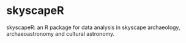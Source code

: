 # skyscapeR
skyscapeR: an R package for data analysis in skyscape archaeology, archaeoastronomy and cultural astronomy.
